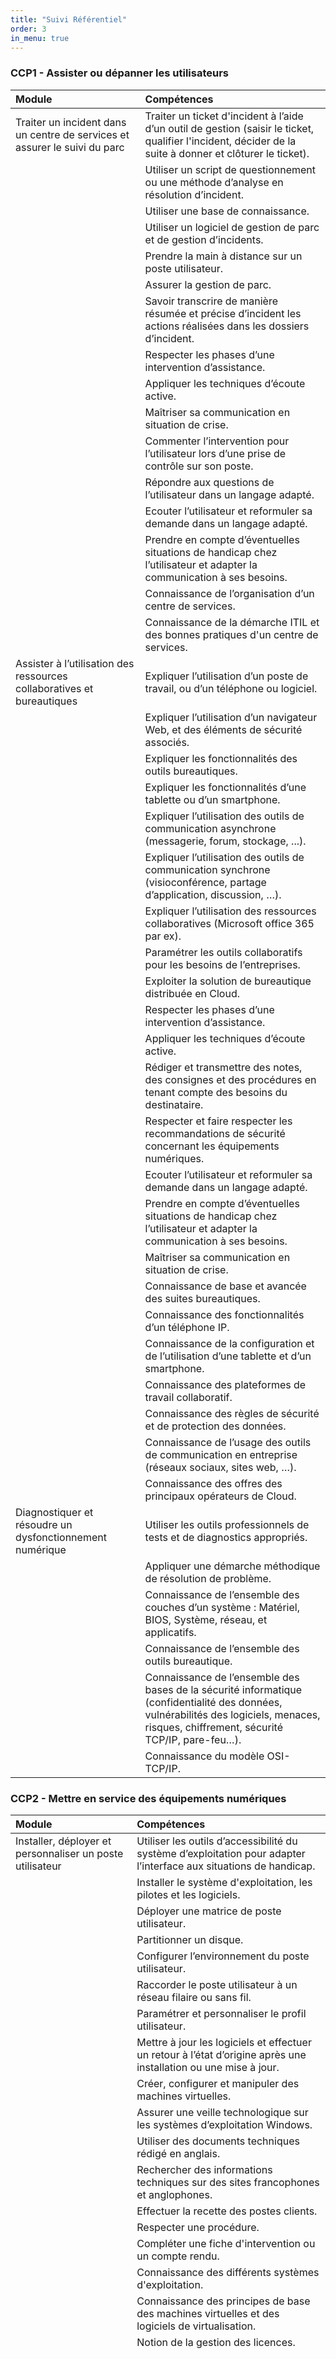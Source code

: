 ```yaml
---
title: "Suivi Référentiel"
order: 3
in_menu: true
---
```

### CCP1 - Assister ou dépanner les utilisateurs

| Module | Compétences |
|:-------------|:------------|
| Traiter un incident dans un centre de services et assurer le suivi du parc | Traiter un ticket d'incident à l’aide d’un outil de gestion (saisir le ticket, qualifier l'incident, décider de la suite à donner et clôturer le ticket). 
| | Utiliser un script de questionnement ou une méthode d’analyse en résolution d’incident. |
| | Utiliser une base de connaissance. |
| | Utiliser un logiciel de gestion de parc et de gestion d’incidents. |
| | Prendre la main à distance sur un poste utilisateur. |
| | Assurer la gestion de parc. |
| | Savoir transcrire de manière résumée et précise d’incident les actions réalisées dans les dossiers d’incident.  |
| | Respecter les phases d’une intervention d’assistance. |
| | Appliquer les techniques d’écoute active. |
| | Maîtriser sa communication en situation de crise. |
| | Commenter l’intervention pour l’utilisateur lors d’une prise de contrôle sur son poste. |
| | Répondre aux questions de l’utilisateur dans un langage adapté. |
| | Ecouter l’utilisateur et reformuler sa demande dans un langage adapté. |
| | Prendre en compte d’éventuelles situations de handicap chez l’utilisateur et adapter la communication à ses besoins.  |
| | Connaissance de l’organisation d’un centre de services. |
| | Connaissance de la démarche ITIL et des bonnes pratiques d'un centre de services. |
| Assister à l’utilisation des ressources collaboratives et bureautiques | Expliquer l’utilisation d’un poste de travail, ou d’un téléphone ou logiciel. |
| | Expliquer l’utilisation d’un navigateur Web, et des éléments de sécurité associés. |
| | Expliquer les fonctionnalités des outils bureautiques. |
| | Expliquer les fonctionnalités d’une tablette ou d’un smartphone. |
| | Expliquer l’utilisation des outils de communication asynchrone (messagerie, forum, stockage, ...). |
| | Expliquer l’utilisation des outils de communication synchrone (visioconférence, partage d’application, discussion, …).  |
| | Expliquer l’utilisation des ressources collaboratives (Microsoft office 365 par ex). |
| | Paramétrer les outils collaboratifs pour les besoins de l’entreprises. |
| | Exploiter la solution de bureautique distribuée en Cloud. |
| | Respecter les phases d’une intervention d’assistance. |
| | Appliquer les techniques d’écoute active. |
| | Rédiger et transmettre des notes, des consignes et des procédures en tenant compte des besoins du destinataire.  |
| | Respecter et faire respecter les recommandations de sécurité concernant les équipements numériques. |
| | Ecouter l’utilisateur et reformuler sa demande dans un langage adapté. |
| | Prendre en compte d’éventuelles situations de handicap chez l’utilisateur et adapter la communication à ses besoins.  |
| | Maîtriser sa communication en situation de crise. | 
| | Connaissance de base et avancée des suites bureautiques. | 
| | Connaissance des fonctionnalités d’un téléphone IP. | 
| | Connaissance de la configuration et de l’utilisation d’une tablette et d’un smartphone. | 
| | Connaissance des plateformes de travail collaboratif. | 
| | Connaissance des règles de sécurité et de protection des données. | 
| | Connaissance de l’usage des outils de communication en entreprise (réseaux sociaux, sites web, …). | 
| | Connaissance des offres des principaux opérateurs de Cloud. | 
| Diagnostiquer et résoudre un dysfonctionnement numérique | Utiliser les outils professionnels de tests et de diagnostics appropriés. | 
| | Appliquer une démarche méthodique de résolution de problème. | 
| | Connaissance de l’ensemble des couches d’un système : Matériel, BIOS, Système, réseau, et applicatifs. | 
| | Connaissance de l’ensemble des outils bureautique. | 
| | Connaissance de l’ensemble des bases de la sécurité informatique (confidentialité des données, vulnérabilités des logiciels, menaces, risques, chiffrement, sécurité TCP/IP, pare-feu…).  | 
| | Connaissance du modèle OSI-TCP/IP. | 

### CCP2 - Mettre en service des équipements numériques

| Module | Compétences |
|:-------------|:------------|
| Installer, déployer et personnaliser un poste utilisateur | Utiliser les outils d’accessibilité du système d’exploitation pour adapter l’interface aux situations de handicap.  | 
| | Installer le système d'exploitation, les pilotes et les logiciels. | 
| | Déployer une matrice de poste utilisateur. | 
| | Partitionner un disque. | 
| | Configurer l’environnement du poste utilisateur. | 
| | Raccorder le poste utilisateur à un réseau filaire ou sans fil. | 
| | Paramétrer et personnaliser le profil utilisateur. | 
| | Mettre à jour les logiciels et effectuer un retour à l’état d’origine après une installation ou une mise à jour. | 
| | Créer, configurer et manipuler des machines virtuelles. | 
| | Assurer une veille technologique sur les systèmes d’exploitation Windows. | 
| | Utiliser des documents techniques rédigé en anglais. | 
| | Rechercher des informations techniques sur des sites francophones et anglophones. | 
| | Effectuer la recette des postes clients. | 
| | Respecter une procédure. | 
| | Compléter une fiche d'intervention ou un compte rendu. | 
| | Connaissance des différents systèmes d'exploitation. | 
| | Connaissance des principes de base des machines virtuelles et des logiciels de virtualisation. | 
| | Notion de la gestion des licences. | 
| |  | 
| |  | 
| |  | 
| |  | 
| |  | 
| |  | 
| |  | 
| |  | 
| |  | 
| |  | 
| |  | 
| |  | 
| |  | 
| |  | 
| |  | 
| |  | 
| |  | 
| |  | 
| |  | 
| |  | 
| |  | 
| |  | 
| |  | 
| |  | 
| |  | 
| |  | 
| |  | 
| |  | 
| |  | 
| |  | 
| |  | 